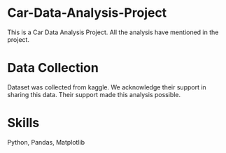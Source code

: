 # Car-Data-Analysis-Project
This is a Car Data Analysis Project. All the analysis have mentioned in the project.

# Data Collection 
Dataset was collected from kaggle. We acknowledge their support in sharing this data. Their support made this analysis possible.

# Skills
Python, Pandas, Matplotlib
